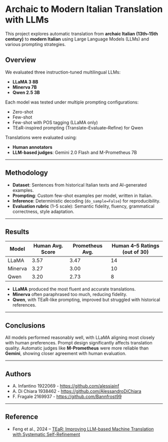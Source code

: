 # Archaic to Modern Italian Translation with LLMs

This project explores automatic translation from **archaic Italian (13th–15th century)** to **modern Italian** using Large Language Models (LLMs) and various prompting strategies.

## Overview

We evaluated three instruction-tuned multilingual LLMs:

- **LLaMA 3 8B**
- **Minerva 7B**
- **Qwen 2.5 3B**

Each model was tested under multiple prompting configurations:
- Zero-shot
- Few-shot
- Few-shot with POS tagging (LLaMA only)
- TEaR-inspired prompting (Translate–Evaluate–Refine) for Qwen

Translations were evaluated using:
- **Human annotators**
- **LLM-based judges**: Gemini 2.0 Flash and M-Prometheus 7B

---

## Methodology

- **Dataset**: Sentences from historical Italian texts and AI-generated examples.
- **Prompting**: Custom few-shot examples per model, written in Italian.
- **Inference**: Deterministic decoding (`do_sample=False`) for reproducibility.
- **Evaluation rubric** (1–5 scale): Semantic fidelity, fluency, grammatical correctness, style adaptation.

---

## Results

| Model   | Human Avg. Score | Prometheus Avg. | Human 4–5 Ratings (out of 30) |
|---------|------------------|------------------|-------------------------------|
| LLaMA   | 3.57             | 3.47             | 14                            |
| Minerva | 3.27             | 3.00             | 10                            |
| Qwen    | 3.20             | 2.73             | 8                             |

- **LLaMA** produced the most fluent and accurate translations.
- **Minerva** often paraphrased too much, reducing fidelity.
- **Qwen**, with TEaR-like prompting, improved but struggled with historical references.

---

## Conclusions

All models performed reasonably well, with LLaMA aligning most closely with human preferences. Prompt design significantly affects translation quality. Automatic judges like **M-Prometheus** were more reliable than **Gemini**, showing closer agreement with human evaluation.

---

## Authors

- A. Infantino 1922069 - https://github.com/alessiainf
- A. Di Chiara 1938462 - https://github.com/AlessandroDiChiara
- F. Fragale 2169937 - https://github.com/Bannfrost99

---

## Reference

- Feng et al., 2024 – [TEaR: Improving LLM-based Machine Translation with Systematic Self-Refinement](https://arxiv.org/abs/2402.16379)


